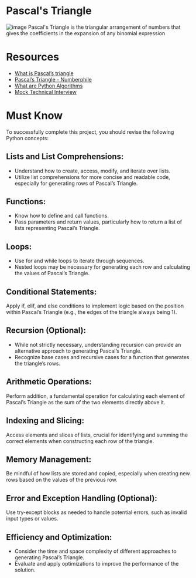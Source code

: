# Pascal's Triangle

![image](https://github.com/RichardMiruka/alx-interview/assets/105627752/a40db968-c0db-4b2c-b0bb-e898431e1dd2)
Pascal's Triangle is the triangular arrangement of numbers that gives the coefficients in the expansion of any binomial expression

# Resources
* [What is Pascal’s triangle](https://intranet.alxswe.com/rltoken/F458nFkW9StJum2zPI4khg)
* [Pascal’s Triangle - Numberphile](https://intranet.alxswe.com/rltoken/XXMN2RVCCGcF5l5ZnUIv8Q)
* [What are Python Algorithms](https://intranet.alxswe.com/rltoken/q5v0xbgrVxG4Nf-fV-BW2w)
* [Mock Technical Interview](https://intranet.alxswe.com/rltoken/vKf7Spm4xxFMom3x4Jx52g)

# Must Know
To successfully complete this project, you should revise the following Python concepts:

## Lists and List Comprehensions:

- Understand how to create, access, modify, and iterate over lists.
- Utilize list comprehensions for more concise and readable code, especially for generating rows of Pascal’s Triangle.

## Functions:

- Know how to define and call functions.
- Pass parameters and return values, particularly how to return a list of lists representing Pascal’s Triangle.

## Loops:
- Use for and while loops to iterate through sequences.
- Nested loops may be necessary for generating each row and calculating the values of Pascal’s Triangle.

## Conditional Statements:
Apply if, elif, and else conditions to implement logic based on the position within Pascal’s Triangle (e.g., the edges of the triangle always being 1).

## Recursion (Optional):
- While not strictly necessary, understanding recursion can provide an alternative approach to generating Pascal’s Triangle.
- Recognize base cases and recursive cases for a function that generates the triangle’s rows.

## Arithmetic Operations:
Perform addition, a fundamental operation for calculating each element of Pascal’s Triangle as the sum of the two elements directly above it.

## Indexing and Slicing:
Access elements and slices of lists, crucial for identifying and summing the correct elements when constructing each row of the triangle.

## Memory Management:
Be mindful of how lists are stored and copied, especially when creating new rows based on the values of the previous row.

## Error and Exception Handling (Optional):

Use try-except blocks as needed to handle potential errors, such as invalid input types or values.

## Efficiency and Optimization:

- Consider the time and space complexity of different approaches to generating Pascal’s Triangle.
- Evaluate and apply optimizations to improve the performance of the solution.
